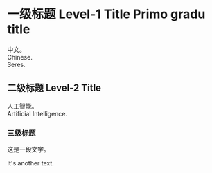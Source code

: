 # 一级标题 Level-1 Title Primo gradu title

中文。\
Chinese.\
Seres.

## 二级标题 Level-2 Title

人工智能。\
Artificial Intelligence.

### 三级标题

这是一段文字。

It's another text.

